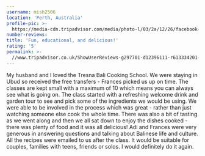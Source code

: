 ```yaml
---
username: mish2506
location: 'Perth, Australia'
profile-pic: >-
  https://media-cdn.tripadvisor.com/media/photo-l/03/2a/12/26/facebook-avatar.jpg
number-reviews:
title: 'Fun, educational, and delicious!'
rating: '5'
permalink: >-
  //www.tripadvisor.co.uk/ShowUserReviews-g297701-d12396111-r613334201-Tresna_Bali_Cooking_School-Ubud_Gianyar_Bali.html
---
```


My husband and I loved the Tresna Bali Cooking School. We were staying in Ubud so received the free transfers - Frances picked us up on time. The classes are kept small with a maximum of 10 which means you can always see what is going on. The class started with a refreshing welcome drink and garden tour to see and pick some of the ingredients we would be using. We were able to be involved in the process which was great - rather than just watching someone else cook the whole time. There was also a bit of tasting as we went along and then we all sat down to enjoy the dishes cooked - there was plenty of food and it was all delicious! Adi and Frances were very generous in answering questions and talking about Balinese life and culture. All the recipes were emailed to us after the class. It would be suitable for couples, families with teens, friends or solos. I would definitely do it again.
